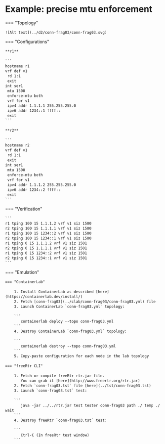 # Example: precise mtu enforcement

=== "Topology"

    ![Alt text](../d2/conn-frag03/conn-frag03.svg)

=== "Configurations"

    **r1**

    ```
    hostname r1
    vrf def v1
     rd 1:1
     exit
    int ser1
     mtu 1500
     enforce-mtu both
     vrf for v1
     ipv4 addr 1.1.1.1 255.255.255.0
     ipv6 addr 1234::1 ffff::
     exit
    ```

    **r2**

    ```
    hostname r2
    vrf def v1
     rd 1:1
     exit
    int ser1
     mtu 1500
     enforce-mtu both
     vrf for v1
     ipv4 addr 1.1.1.2 255.255.255.0
     ipv6 addr 1234::2 ffff::
     exit
    ```

=== "Verification"

    ```
    r1 tping 100 15 1.1.1.2 vrf v1 siz 1500
    r2 tping 100 15 1.1.1.1 vrf v1 siz 1500
    r1 tping 100 15 1234::2 vrf v1 siz 1500
    r2 tping 100 15 1234::1 vrf v1 siz 1500
    r1 tping 0 15 1.1.1.2 vrf v1 siz 1501
    r2 tping 0 15 1.1.1.1 vrf v1 siz 1501
    r1 tping 0 15 1234::2 vrf v1 siz 1501
    r2 tping 0 15 1234::1 vrf v1 siz 1501
    ```

=== "Emulation"

    === "ContainerLab"

        1. Install ContainerLab as described [here](https://containerlab.dev/install/)  
        2. Fetch [conn-frag03](../clab/conn-frag03/conn-frag03.yml) file  
        3. Launch ContainerLab `conn-frag03.yml` topology:  

        ```
           containerlab deploy --topo conn-frag03.yml  
        ```
        4. Destroy ContainerLab `conn-frag03.yml` topology:  

        ```
           containerlab destroy --topo conn-frag03.yml  
        ```
        5. Copy-paste configuration for each node in the lab topology

    === "freeRtr CLI"

        1. Fetch or compile freeRtr rtr.jar file.  
           You can grab it [here](http://www.freertr.org/rtr.jar)  
        2. Fetch `conn-frag03.tst` file [here](../tst/conn-frag03.tst)  
        3. Launch `conn-frag03.tst` test:  

        ```
           java -jar ../../rtr.jar test tester conn-frag03 path ./ temp ./ wait
        ```
        4. Destroy freeRtr `conn-frag03.tst` test:  

        ```
           Ctrl-C (In freeRtr test window)
        ```

